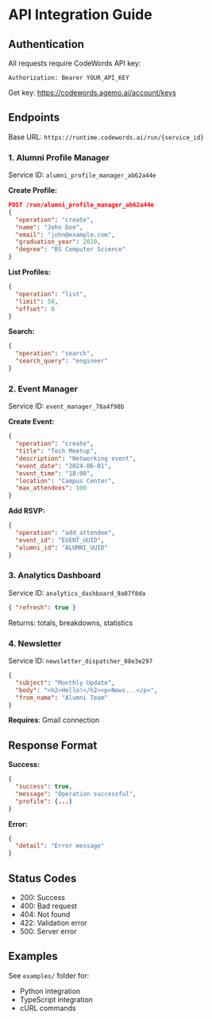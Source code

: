 # API Integration Guide

## Authentication

All requests require CodeWords API key:
```
Authorization: Bearer YOUR_API_KEY
```

Get key: https://codewords.agemo.ai/account/keys

## Endpoints

Base URL: `https://runtime.codewords.ai/run/{service_id}`

### 1. Alumni Profile Manager
Service ID: `alumni_profile_manager_ab62a44e`

**Create Profile:**
```json
POST /run/alumni_profile_manager_ab62a44e
{
  "operation": "create",
  "name": "John Doe",
  "email": "john@example.com",
  "graduation_year": 2020,
  "degree": "BS Computer Science"
}
```

**List Profiles:**
```json
{
  "operation": "list",
  "limit": 50,
  "offset": 0
}
```

**Search:**
```json
{
  "operation": "search",
  "search_query": "engineer"
}
```

### 2. Event Manager
Service ID: `event_manager_78a4f98b`

**Create Event:**
```json
{
  "operation": "create",
  "title": "Tech Meetup",
  "description": "Networking event",
  "event_date": "2024-06-01",
  "event_time": "18:00",
  "location": "Campus Center",
  "max_attendees": 100
}
```

**Add RSVP:**
```json
{
  "operation": "add_attendee",
  "event_id": "EVENT_UUID",
  "alumni_id": "ALUMNI_UUID"
}
```

### 3. Analytics Dashboard
Service ID: `analytics_dashboard_9a07f8da`

```json
{ "refresh": true }
```

Returns: totals, breakdowns, statistics

### 4. Newsletter
Service ID: `newsletter_dispatcher_08e3e297`

```json
{
  "subject": "Monthly Update",
  "body": "<h2>Hello!</h2><p>News...</p>",
  "from_name": "Alumni Team"
}
```

**Requires**: Gmail connection

## Response Format

**Success:**
```json
{
  "success": true,
  "message": "Operation successful",
  "profile": {...}
}
```

**Error:**
```json
{
  "detail": "Error message"
}
```

## Status Codes
- 200: Success
- 400: Bad request
- 404: Not found
- 422: Validation error
- 500: Server error

## Examples

See `examples/` folder for:
- Python integration
- TypeScript integration
- cURL commands
